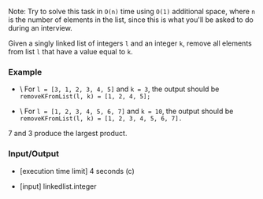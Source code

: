 Note: Try to solve this task in `O(n)` time using `O(1)` additional space, where `n` is the number of elements in the list, since this is what you'll be asked to do during an interview.

Given a singly linked list of integers `l` and an integer `k`, remove all elements from list `l` that have a value equal to `k`.

### Example

* \ For `l = [3, 1, 2, 3, 4, 5]` and `k = 3`, the output should be `removeKFromList(l, k) = [1, 2, 4, 5];`

* \ For `l = [1, 2, 3, 4, 5, 6, 7]` and `k = 10`, the output should be `removeKFromList(l, k) = [1, 2, 3, 4, 5, 6, 7].`

7 and 3 produce the largest product.

### Input/Output

* \[execution time limit\] 4 seconds (c)

* \[input\] linkedlist.integer
